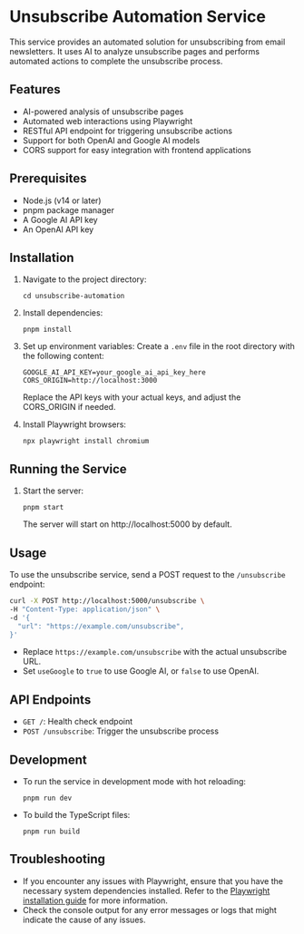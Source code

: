 # Unsubscribe Automation Service

This service provides an automated solution for unsubscribing from email newsletters. It uses AI to analyze unsubscribe pages and performs automated actions to complete the unsubscribe process.

## Features

- AI-powered analysis of unsubscribe pages
- Automated web interactions using Playwright
- RESTful API endpoint for triggering unsubscribe actions
- Support for both OpenAI and Google AI models
- CORS support for easy integration with frontend applications

## Prerequisites

- Node.js (v14 or later)
- pnpm package manager
- A Google AI API key
- An OpenAI API key

## Installation

1. Navigate to the project directory:

   ```
   cd unsubscribe-automation
   ```

2. Install dependencies:

   ```
   pnpm install
   ```

3. Set up environment variables:
   Create a `.env` file in the root directory with the following content:

   ```
   GOOGLE_AI_API_KEY=your_google_ai_api_key_here
   CORS_ORIGIN=http://localhost:3000
   ```

   Replace the API keys with your actual keys, and adjust the CORS_ORIGIN if needed.

4. Install Playwright browsers:
   ```
   npx playwright install chromium
   ```

## Running the Service

1. Start the server:
   ```
   pnpm start
   ```
   The server will start on http://localhost:5000 by default.

## Usage

To use the unsubscribe service, send a POST request to the `/unsubscribe` endpoint:

```bash
curl -X POST http://localhost:5000/unsubscribe \
-H "Content-Type: application/json" \
-d '{
  "url": "https://example.com/unsubscribe",
}'
```

- Replace `https://example.com/unsubscribe` with the actual unsubscribe URL.
- Set `useGoogle` to `true` to use Google AI, or `false` to use OpenAI.

## API Endpoints

- `GET /`: Health check endpoint
- `POST /unsubscribe`: Trigger the unsubscribe process

## Development

- To run the service in development mode with hot reloading:

  ```
  pnpm run dev
  ```

- To build the TypeScript files:
  ```
  pnpm run build
  ```

## Troubleshooting

- If you encounter any issues with Playwright, ensure that you have the necessary system dependencies installed. Refer to the [Playwright installation guide](https://playwright.dev/docs/intro#installation) for more information.
- Check the console output for any error messages or logs that might indicate the cause of any issues.
